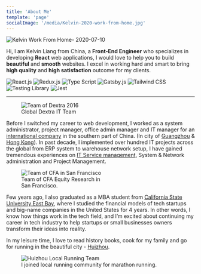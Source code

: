 ```yaml
---
title: 'About Me'
template: 'page'
socialImage: '/media/Kelvin-2020-work-from-home.jpg'
---
```


![Kelvin Work From Home- 2020-07-10](/media/Kelvin-2020-work-from-home.jpg)

Hi, I am Kelvin Liang from China, a **Front-End Engineer** who specializes in developing **React** web applications, I would love to help you to build **beautiful** and **smooth** websites. I excel in working hard and smart to bring **high quality** and **high satisfaction** outcome for my clients.

<div class="tech-icons">
  <img class="tech-icon" src="/media/logos/reactjs_logo.svg" alt="React.js">
  <img class="tech-icon" src="/media/logos/reduxjs_logo.png" alt="Redux.js">
  <img class="tech-icon" src="/media/logos/typescript.svg" alt="Type Script">
  <img class="tech-icon" src="/media/logos/gatsbyjs_logo.png" alt="Gatsby.js">
  <img class="tech-icon" src="/media/logos/tailwind_logo.png" alt="Tailwind CSS">
  <img class="tech-icon" src="/media/logos/testing-library_logo.png" alt="Testing Library">
  <img class="tech-icon" src="/media/logos/jest_logo.png" alt="Jest">
</div>

---

<figure class="center">
	<img src="/media/Kelvin_Dextra_Team.jpg" alt="Team of Dextra 2016">
	<figcaption>Global Dextra IT Team</figcaption>
</figure>

Before I switched my career to web development, I worked as a system administrator, project manager, office admin manager and IT manager for an [international company](https://www.dextragroup.com/) in the southern part of China. (In city of [Guangzhou](https://en.wikipedia.org/wiki/Guangzhou) & [Hong Kong](https://en.wikipedia.org/wiki/Hongkong)). In past decade, I implemented over hundred IT projects across the global from ERP system to warehouse network setup, I have gained tremendous experiences on [IT Service management](https://en.wikipedia.org/wiki/IT_service_management), System & Network administration and Project Management.

<figure class="float-right" style="width: 240px">
	<img src="/media/kelvin-cfa-team.jpg" alt="Team of CFA in San Francisco">
	<figcaption>Team of CFA Equity Research in San Francisco.</figcaption>
</figure>

Few years ago, I also graduated as a MBA student from [California State University East Bay](https://www.csueastbay.edu/), where I studied the financial models of tech startups and big-name companies in the United States for 4 years. In other words, I know how things work in the tech field, and I’m excited about continuing my career in tech industry to help startups or small businesses owners transform their ideas into reality.

In my leisure time, I love to read history books, cook for my family and go for running in the beautiful city - [Huizhou](https://en.wikipedia.org/wiki/Huizhou).

<figure class="center" >
	<img src="/media/Kelvin_Huizhou_local_runners.jpg" alt="Huizhou Local Running Team">
	<figcaption>I joined local running community for marathon running.</figcaption>
</figure>
